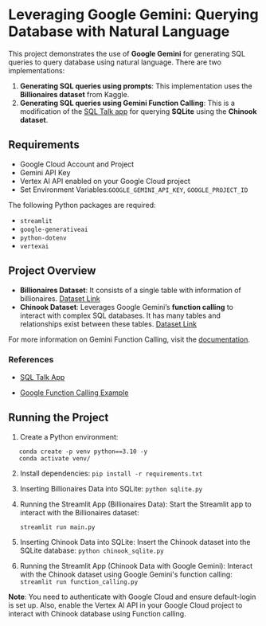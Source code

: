 # Leveraging Google Gemini: Querying Database with Natural Language

This project demonstrates the use of **Google Gemini** for generating SQL queries to query database using natural language. There are two implementations:

1. **Generating SQL queries using prompts**: This implementation uses the **Billionaires dataset** from Kaggle.
2. **Generating SQL queries using Gemini Function Calling**: This is a modification of the [SQL Talk app](https://github.com/GoogleCloudPlatform/generative-ai/tree/main/gemini/function-calling/sql-talk-app) for querying **SQLite** using the **Chinook dataset**.

## Requirements

- Google Cloud Account and Project
- Gemini API Key
- Vertex AI API enabled on your Google Cloud project
- Set Environment Variables:`GOOGLE_GEMINI_API_KEY`, `GOOGLE_PROJECT_ID`

The following Python packages are required:

- `streamlit`
- `google-generativeai`
- `python-dotenv`
- `vertexai`

## Project Overview

- **Billionaires Dataset**: It consists of a single table with information of billionaires. [Dataset Link](https://www.kaggle.com/datasets/nelgiriyewithana/billionaires-statistics-dataset)
- **Chinook Dataset**: Leverages Google Gemini’s **function calling** to interact with complex SQL databases. It has many tables and relationships exist between these tables. [Dataset Link](https://github.com/lerocha/chinook-database/blob/master/ChinookDatabase/DataSources/Chinook_Sqlite.sql)

For more information on Gemini Function Calling, visit the [documentation](https://ai.google.dev/gemini-api/docs/function-calling).

### References

- [SQL Talk App](https://github.com/GoogleCloudPlatform/generative-ai/blob/main/gemini/function-calling/sql-talk-app/app.py)
  
- [Google Function Calling Example](https://github.com/GoogleCloudPlatform/generative-ai/blob/main/gemini/function-calling/function_calling_data_structures.ipynb)

## Running the Project

1. Create a Python environment:
   
```
   conda create -p venv python==3.10 -y
   conda activate venv/
   ```

2. Install dependencies:
   ```pip install -r requirements.txt```



3. Inserting Billionaires Data into SQLite:
   ```python sqlite.py```
4. Running the Streamlit App (Billionaires Data):
Start the Streamlit app to interact with the Billionaires dataset:

    ```streamlit run main.py```
5. Inserting Chinook Data into SQLite:
Insert the Chinook dataset into the SQLite database:
    ```python chinook_sqlite.py```
6. Running the Streamlit App (Chinook Data with Google Gemini):
Interact with the Chinook dataset using Google Gemini's function calling:
    ```streamlit run function_calling.py``` 

**Note**: You need to authenticate with Google Cloud and ensure default-login is set up. Also, enable the Vertex AI API in your Google Cloud project to interact with Chinook database using Function calling.
